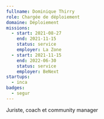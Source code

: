 ```yaml
---
fullname: Dominique Thirry
role: Chargée de déploiement
domaine: Déploiement
missions:
  - start: 2021-08-27
    end: 2021-11-15
    status: service
    employer: La Zone
  - start: 2021-11-15
    end: 2022-06-30
    status: service
    employer: BeNext
startups:
  - inca
badges:
  - segur
---
```

Juriste, coach et community manager